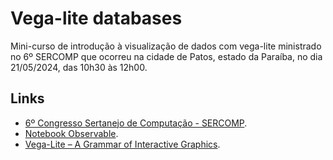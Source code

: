 # Vega-lite databases

Mini-curso de introdução à visualização de dados com vega-lite ministrado no 6º SERCOMP que ocorreu na cidade de Patos, estado da Paraíba, no dia 21/05/2024, das 10h30 às 12h00.

## Links

- [6º Congresso Sertanejo de Computação - SERCOMP](https://sercomppb.com.br/).
- [Notebook Observable](https://observablehq.com/d/8727f7762df1f2db).
- [Vega-Lite – A Grammar of Interactive Graphics](https://vega.github.io/vega-lite/).
